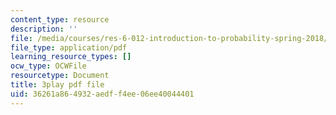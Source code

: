 ```yaml
---
content_type: resource
description: ''
file: /media/courses/res-6-012-introduction-to-probability-spring-2018/36261a864932aedff4ee06ee40044401_-k8WU-KB0rk.pdf
file_type: application/pdf
learning_resource_types: []
ocw_type: OCWFile
resourcetype: Document
title: 3play pdf file
uid: 36261a86-4932-aedf-f4ee-06ee40044401
---
```

